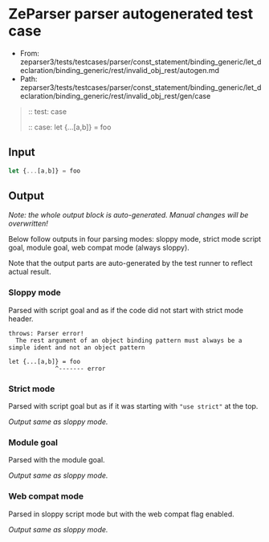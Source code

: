# ZeParser parser autogenerated test case

- From: zeparser3/tests/testcases/parser/const_statement/binding_generic/let_declaration/binding_generic/rest/invalid_obj_rest/autogen.md
- Path: zeparser3/tests/testcases/parser/const_statement/binding_generic/let_declaration/binding_generic/rest/invalid_obj_rest/gen/case

> :: test: case
>
> :: case: let {...[a,b]} = foo

## Input


`````js
let {...[a,b]} = foo
`````

## Output

_Note: the whole output block is auto-generated. Manual changes will be overwritten!_

Below follow outputs in four parsing modes: sloppy mode, strict mode script goal, module goal, web compat mode (always sloppy).

Note that the output parts are auto-generated by the test runner to reflect actual result.

### Sloppy mode

Parsed with script goal and as if the code did not start with strict mode header.

`````
throws: Parser error!
  The rest argument of an object binding pattern must always be a simple ident and not an object pattern

let {...[a,b]} = foo
             ^------- error
`````

### Strict mode

Parsed with script goal but as if it was starting with `"use strict"` at the top.

_Output same as sloppy mode._

### Module goal

Parsed with the module goal.

_Output same as sloppy mode._

### Web compat mode

Parsed in sloppy script mode but with the web compat flag enabled.

_Output same as sloppy mode._
